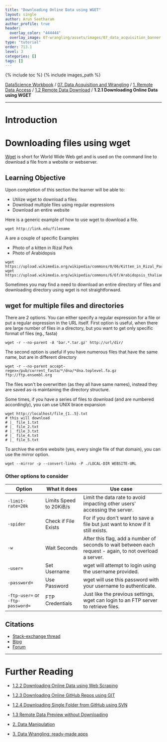 ```yaml
---
title: "Downloading Online Data using WGET"
layout: single
author: Arun Seetharam
author_profile: true
header:
  overlay_color: "444444"
  overlay_image: 07-wrangling/assets/images/07_data_acquisition_banner.png
type: "tutorial"
order: 713.1
level: 3
categories: []
tags: []
---
```


{% include toc %}
{% include images_path %}

[DataScience Workbook](https://datascience.101workbook.org/) / [07. Data Acquisition and Wrangling](../00-DataParsing-LandingPage.md) / [1. Remote Data Access](01-remote-data-access.md) / [1.2 Remote Data Download](03-0-remote-data-download.md) / **1.2.1 Downloading Online Data using WGET**

---


# Introduction

# Downloading files using wget

[Wget](https://en.wikipedia.org/wiki/Wget) is short for World Wide Web get and is used on the command line to download a file from a website or webserver.

## Learning Objective
Upon completion of this section the learner will be able to:

* Utilize wget to download a files
* Download multiple files using regular expressions
* Download an entire website



Here is a generic example of how to use wget
to download a file.

```
wget http://link.edu/filename
```

A are a couple of specific Examples

*  Photo of a kitten in Rizal Park
*  Photo of Arabidopsis

```
wget https://upload.wikimedia.org/wikipedia/commons/0/06/Kitten_in_Rizal_Park%2C_Manila.jpg
wget https://upload.wikimedia.org/wikipedia/commons/6/6f/Arabidopsis_thaliana.jpg
```

Sometimes you may find a need to download an entire directory of files and downloading directory using wget is not straightforward.

## wget for multiple files and directories

There are 2 options. You can either specify a regular expression for a file or put a regular expression in the URL itself.
First option is useful, when there are large number of files in a directory, but you want to get only specific format of files (eg., fasta)

```
wget -r --no-parent -A 'bar.*.tar.gz' http://url/dir/
```

The second option is useful if you have numerous files that have the same name, but are in different directory

```
wget -r --no-parent accept-regex=/pub/current_fasta/*/dna/*dna.toplevel.fa.gz ftp://ftp.ensembl.org
```

The files won't be overwritten (as they all have same names), instead they are saved as-is maintaining the directory structure.

Some times, if you have a series of files to download (and are numbered accordingly), you can use UNIX <blockcode> brace expansion</blockcode>

```
wget http://localhost/file_{1..5}.txt
# this will download
# |_ file_1.txt
# |_ file_2.txt
# |_ file_3.txt
# |_ file_4.txt
# |_ file_5.txt
```

To archive the entire website (yes, every single file of that domain), you can use the mirror option.

```
wget --mirror -p --convert-links -P ./LOCAL-DIR WEBSITE-URL
```

###  Other options to consider  

| Option | What it does | Use case |
| --- | --- | --- |
| `-limit-rate=20k` | Limits Speed to 20KiB/s | Limit the data rate to avoid impacting other users' accessing the server. |
| `-spider` | Check if File Exists | For if you don't want to save a file but just want to know if it still exists. |
| `-w` | Wait Seconds | After this flag, add a number of seconds to wait between each request - again, to not overload a server. |
| `-user=` | Set Username | wget will attempt to login using the username provided. |
| `-password=` | Use Password | wget will use this password with your username to authenticate. |
| `-ftp-user=` or `-ftp-password=` | FTP Credentials | Just like the previous settings, wget can login to an FTP server to retrieve files. |



##  Citations  

- [Stack-exchange thread](http://unix.stackexchange.com/questions/117988/wget-with-wildcards-in-http-downloads)
- [Blog](https://web.archive.org/web/20161024002305/http://blog.alastair.pro/2012/10/21/wget-regex-filter-by-file-type/)
- [Forum](http://www.linuxquestions.org/questions/linux-newbie-8/wget-with-regular-expressions-846368/)








___
# Further Reading
* [1.2.2 Downloading Online Data using Web Scraping](03-2-tutorial-download-web-scraping)
* [1.2.3 Downloading Online GitHub Repos using GIT](03-3-tutorial-download-github-repos-git)
* [1.2.4 Downloading Single Folder from GitHub using SVN](03-4-tutorial-download-github-folders-svn)

* [1.3 Remote Data Preview without Downloading](04-0-remote-data-preview)

* [2. Data Manipulation](../02-DATA-MANIPULATION/01-data-manipulation)
* [3. Data Wrangling: ready-made apps](../03-DATA-WRANGLING-APPS/00-data-wrangling-apps)
